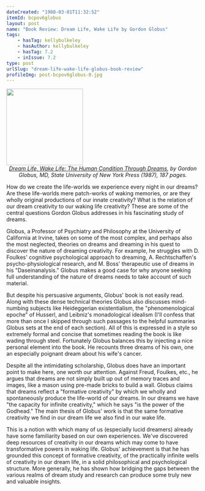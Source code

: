 ```yaml
---
dateCreated: "1988-03-01T11:32:52"
itemId: bcpov6globus
layout: post
name: "Book Review: Dream Life, Wake Life by Gordon Globus"
tags:
    - hasTag: kellybulkeley
    - hasAuthor: kellybulkeley
    - hasTag: 7.2
    - inIssue: 7.2
type: post
urlSlug: "dream-life-wake-life-globus-book-review"
profileImg: post-bcpov6globus-0.jpg
---
```


<img src="../images/post-bcpov6globus-0.jpg" width="200px" height="auto"/>
<!--nopreview--><div class="caption" style="text-align: center;"><i><a href="https://www.goodreads.com/book/show/10853175-dream-life-wake-life">Dream Life, Wake Life: The Human Condition Through Dreams</a>, by Gordon Globus, MD, State University of New York Press (1987), 187 pages.</i></div><!--/nopreview-->

How do we create the life-worlds we experience every night in our dreams? Are these life-worlds mere patch-works of waking memories, or are they wholly original productions of our innate creativity? What is the relation of our dream creativity to our waking life creativity? These are some of the central questions Gordon Globus addresses in his fascinating study of dreams.

Globus, a Professor of Psychiatry and Philosophy at the University of California at Irvine, takes on some of the most complex, and perhaps also the most neglected, theories on dreams and dreaming in his quest to discover the nature of dreaming creativity. For example, he struggles with D. Foulkes' cognitive psychological approach to dreaming, A. Rechtschaffen's psycho-physiological research, and M. Boss' therapeutic use of dreams in his "Daseinanalysis." Globus makes a good case for why anyone seeking full understanding of the nature of dreams needs to take account of such material.

But despite his persuasive arguments, Globus' book is not easily read. Along with these dense technical theories Globus also discusses mind-numbing subjects like Heideggerian existentialism, the "phenomenological epoche" of Husserl, and Leibniz's monadological idealism (I'll confess that more than once I skipped through such passages to the helpful summaries Globus sets at the end of each section). All of this is expressed in a style so extremely formal and concise that sometimes reading the book is like wading through steel. Fortunately Globus balances this by injecting a nice personal element into the book. He recounts three dreams of his own, one an especially poignant dream about his wife's cancer.

Despite all the intimidating scholarship, Globus does have an important point to make here, one worth our attention. Against Freud, Foulkes, etc., he argues that dreams are not simply built up out of memory traces and images, like a mason using pre-made bricks to build a wall. Globus claims that dreams reflect a "formative creativity" by which we wholly and spontaneously produce the life-world of our dreams. In our dreams we have "the capacity for infinite creativity," which he says "is the power of the Godhead." The main thesis of Globus' work is that the same formative creativity we find in our dream life we also find in our wake life.

This is a notion with which many of us (especially lucid dreamers) already have some familiarity based on our own experiences. We've discovered deep resources of creativity in our dreams which may come to have transformative powers in waking life. Globus' achievement is that he has grounded this concept of formative creativity, of the practically infinite wells of creativity in our dream life, in a solid philosophical and psychological structure. More generally, he has shown how bridging the gaps between the various realms of dream study and research can produce some truly new and valuable insights.
